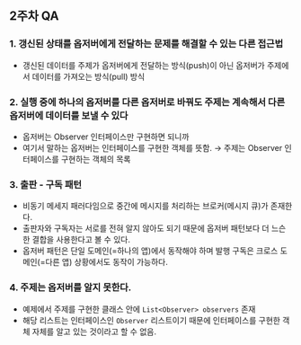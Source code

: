## 2주차 QA

### 1. 갱신된 상태를 옵저버에게 전달하는 문제를 해결할 수 있는 다른 접근법

- 갱신된 데이터를 주제가 옵저버에게 전달하는 방식(push)이 아닌 옵저버가 주제에서 데이터를 가져오는 방식(pull) 방식

### 2. 실행 중에 하나의 옵저버를 다른 옵저버로 바꿔도 주제는 계속해서 다른 옵저버에 데이터를 보낼 수 있다

- 옵저버는 Observer 인터페이스만 구현하면 되니까
- 여기서 말하는 옵저버는 인터페이스를 구현한 객체를 뜻함. → 주제는 Observer 인터페이스를 구현하는 객체의 목록

### 3. 출판 - 구독 패턴

- 비동기 메세지 패러다임으로 중간에 메시지를 처리하는 브로커(메시지 큐)가 존재한다.
- 출판자와 구독자는 서로를 전혀 알지 않아도 되기 때문에 옵저버 패턴보다 더 느슨한 결합을 사용한다고 볼 수 있다.
- 옵저버 패턴은 단일 도메인(=하나의 앱)에서 동작해야 하며 발행 구독은 크로스 도메인(=다른 앱) 상황에서도 동작이 가능하다.

### 4. 주제는 옵저버를 알지 못한다.

- 예제에서 주제를 구현한 클래스 안에 `List<Observer> observers` 존재
- 해당 리스트는 인터페이스인 `Observer` 리스트이기 때문에 인터페이스를 구현한 객체 자체를 알고 있는 것이라고 할 수 없음.
